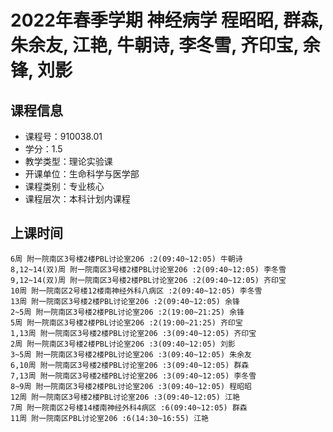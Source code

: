 # 2022年春季学期 神经病学 程昭昭, 群森, 朱余友, 江艳, 牛朝诗, 李冬雪, 齐印宝, 余锋, 刘影






## 课程信息

- 课程号：910038.01
- 学分：1.5
- 教学类型：理论实验课
- 开课单位：生命科学与医学部
- 课程类别：专业核心
- 课程层次：本科计划内课程

## 上课时间

```
6周 附一院南区3号楼2楼PBL讨论室206 :2(09:40~12:05) 牛朝诗
8,12~14(双)周 附一院南区3号楼2楼PBL讨论室206 :2(09:40~12:05) 李冬雪
9,12~14(双)周 附一院南区3号楼2楼PBL讨论室206 :2(09:40~12:05) 齐印宝
10周 附一院南区2号楼12楼南神经外科八病区 :2(09:40~12:05) 李冬雪
13周 附一院南区3号楼2楼PBL讨论室206 :2(09:40~12:05) 余锋
2~5周 附一院南区3号楼2楼PBL讨论室206 :2(19:00~21:25) 余锋
5周 附一院南区3号楼2楼PBL讨论室206 :2(19:00~21:25) 齐印宝
1,13周 附一院南区3号楼2楼PBL讨论室206 :3(09:40~12:05) 齐印宝
2周 附一院南区3号楼2楼PBL讨论室206 :3(09:40~12:05) 刘影
3~5周 附一院南区3号楼2楼PBL讨论室206 :3(09:40~12:05) 朱余友
6,10周 附一院南区3号楼2楼PBL讨论室206 :3(09:40~12:05) 群森
7,13周 附一院南区3号楼2楼PBL讨论室206 :3(09:40~12:05) 李冬雪
8~9周 附一院南区3号楼2楼PBL讨论室206 :3(09:40~12:05) 程昭昭
12周 附一院南区3号楼2楼PBL讨论室206 :3(09:40~12:05) 江艳
7周 附一院南区2号楼14楼南神经外科4病区 :6(09:40~12:05) 群森
11周 附一院南区PBL讨论室206 :6(14:30~16:55) 江艳
```

